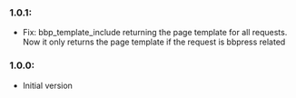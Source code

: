 ### 1.0.1: 
* Fix: bbp_template_include returning the page template for all requests. Now it only returns the page template if the request is bbpress related

### 1.0.0: 
* Initial version
